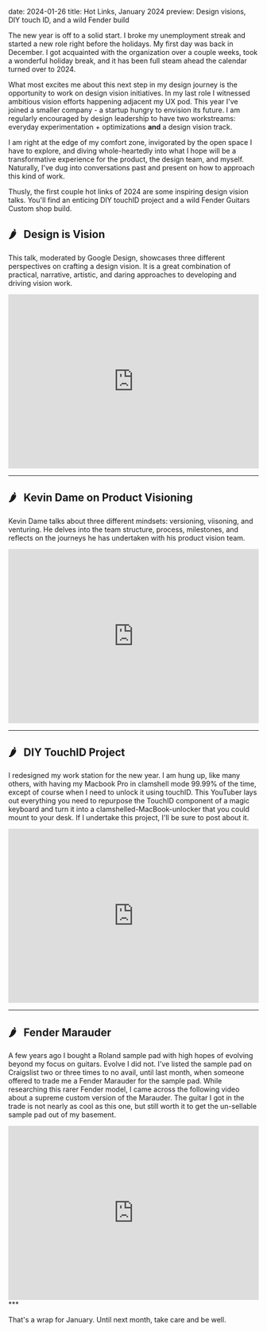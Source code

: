 date: 2024-01-26
title:  Hot Links, January 2024
preview: Design visions, DIY touch ID, and a wild Fender build 

The new year is off to a solid start. I broke my unemployment streak and started a new role right before the holidays. My first day was back in December. I got acquainted with the organization over a couple weeks, took a wonderful holiday break, and it has been full steam ahead the calendar turned over to 2024. 

What most excites me about this next step in my design journey is the opportunity to work on design vision initiatives. In my last role I witnessed ambitious vision efforts happening adjacent my UX pod. This year I've joined a smaller company - a startup hungry to envision its future. I am regularly encouraged by design leadership to have two workstreams: everyday experimentation + optimizations **and** a design vision track.

I am right at the edge of my comfort zone, invigorated by the open space I have to explore, and diving whole-heartedly into what I hope will be a transformative experience for the product, the design team, and myself. Naturally, I've dug into conversations past and present on how to approach this kind of work. 

Thusly, the first couple hot links of 2024 are some inspiring design vision talks. You'll find an enticing DIY touchID project and a wild Fender Guitars Custom shop build. 

## 🌶️ &nbsp; Design is Vision
This talk, moderated by Google Design, showcases three different perspectives on crafting a design vision. It is a great combination of practical, narrative, artistic, and daring approaches to developing and driving vision work. 
<iframe width="100%" height="350" src="https://www.youtube.com/embed/9ZVR07vlj6o?si=W6RYmzh96mM15Rba" title="YouTube video player" frameborder="0" allow="accelerometer; autoplay; clipboard-write; encrypted-media; gyroscope; picture-in-picture; web-share" allowfullscreen></iframe>

***

## 🌶️ &nbsp; Kevin Dame on Product Visioning
Kevin Dame talks about three different mindsets: versioning, viisoning, and venturing. He delves into the team structure, process, milestones, and reflects on the journeys he has undertaken with his product vision team.
<iframe width="100%" height="350" src="https://www.youtube.com/embed/fMCc89kO5BI?si=YouA0YZTVkUpt8XQ" title="YouTube video player" frameborder="0" allow="accelerometer; autoplay; clipboard-write; encrypted-media; gyroscope; picture-in-picture; web-share" allowfullscreen></iframe>

***

## 🌶️ &nbsp; DIY TouchID Project
I redesigned my work station for the new year. I am hung up, like many others, with having my Macbook Pro in clamshell mode 99.99% of the time, except of course when I need to unlock it using touchID. This YouTuber lays out everything you need to repurpose the TouchID component of a magic keyboard and turn it into a clamshelled-MacBook-unlocker that you could mount to your desk. If I undertake this project, I'll be sure to post about it. 
<iframe width="100%" height="350" src="https://www.youtube.com/embed/hz9Ek6fxX48?si=20qmgR01Q6bXH64E" title="YouTube video player" frameborder="0" allow="accelerometer; autoplay; clipboard-write; encrypted-media; gyroscope; picture-in-picture; web-share" allowfullscreen></iframe>

***

## 🌶️ &nbsp; Fender Marauder
A few years ago I bought a Roland sample pad with high hopes of evolving beyond my focus on guitars. Evolve I did not. I've listed the sample pad on Craigslist two or three times to no avail, until last month, when someone offered to trade me a Fender Marauder for the sample pad. While researching this rarer Fender model, I came across the following video about a supreme custom version of the Marauder. The guitar I got in the trade is not nearly as cool as this one, but still worth it to get the un-sellable sample pad out of my basement. 
<iframe width="100%" height="350" src="https://www.youtube.com/embed/fCjMSjv-sAo?si=-QPu_J4R7LAQq8b7" title="YouTube video player" frameborder="0" allow="accelerometer; autoplay; clipboard-write; encrypted-media; gyroscope; picture-in-picture; web-share" allowfullscreen></iframe>
***

That's a wrap for January. Until next month, take care and be well.
 


